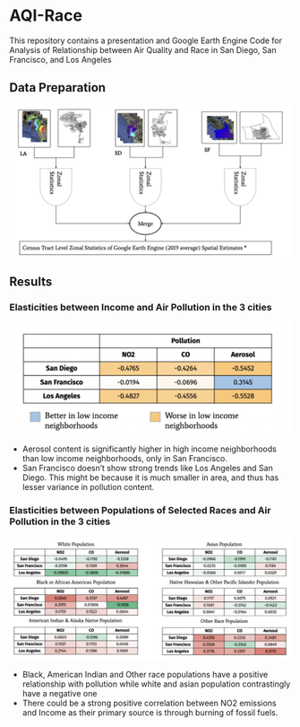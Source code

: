 # AQI-Race

This repository contains a presentation and Google Earth Engine Code for Analysis of Relationship between Air Quality and Race in San Diego, San Francisco, and Los Angeles

## Data Preparation

<img src="https://github.com/anerip98/aqi-race/blob/main/images/data_prep.png" width=800>

## Results

### Elasticities between Income and Air Pollution in the 3 cities

<img src="https://github.com/anerip98/aqi-race/blob/main/images/income.png" width=800>

* Aerosol content is significantly higher in high income neighborhoods than low income neighborhoods, only in San Francisco.
* San Francisco doesn’t show strong trends like Los Angeles and San Diego. This might be because it is much smaller in area, and thus has lesser variance in pollution content.

### Elasticities between Populations of Selected Races and Air Pollution in the 3 cities

<img src="https://github.com/anerip98/aqi-race/blob/main/images/race.png" width=800>

* Black, American Indian and Other race populations have a positive relationship with pollution while white and asian population contrastingly have a negative one
* There could be a strong positive correlation between NO2 emissions and Income as their primary source is through burning of fossil fuels.

